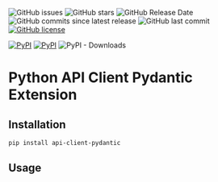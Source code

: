 ![GitHub issues](https://img.shields.io/github/issues/mom1/api-client-pydantic.svg)
![GitHub stars](https://img.shields.io/github/stars/mom1/api-client-pydantic.svg)
![GitHub Release Date](https://img.shields.io/github/release-date/mom1/api-client-pydantic.svg)
![GitHub commits since latest release](https://img.shields.io/github/commits-since/mom1/api-client-pydantic/latest.svg)
![GitHub last commit](https://img.shields.io/github/last-commit/mom1/api-client-pydantic.svg)
[![GitHub license](https://img.shields.io/github/license/mom1/api-client-pydantic)](https://github.com/mom1/api-client-pydantic/blob/master/LICENSE)

[![PyPI](https://img.shields.io/pypi/v/api-client-pydantic.svg)](https://pypi.python.org/pypi/api-client-pydantic)
[![PyPI](https://img.shields.io/pypi/pyversions/api-client-pydantic.svg)]()
![PyPI - Downloads](https://img.shields.io/pypi/dm/api-client-pydantic.svg?label=pip%20installs&logo=python)

# Python API Client Pydantic Extension

## Installation

```bash
pip install api-client-pydantic
```

## Usage
